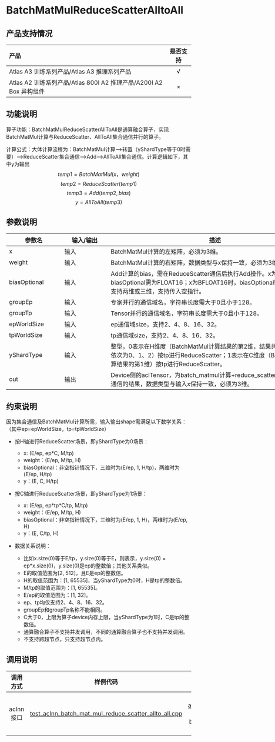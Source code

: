 # BatchMatMulReduceScatterAlltoAll

## 产品支持情况

| 产品                                                         | 是否支持 |
| :----------------------------------------------------------- | :------: |
| <term>Atlas A3 训练系列产品/Atlas A3 推理系列产品</term>     |    √     |
| <term>Atlas A2 训练系列产品/Atlas 800I A2 推理产品/A200I A2 Box 异构组件</term> |    ×     |

## 功能说明

算子功能：BatchMatMulReduceScatterAllToAll是通算融合算子，实现BatchMatMul计算与ReduceScatter、AllToAll集合通信并行的算子。

计算公式：大体计算流程为：BatchMatMul计算-->转置（yShardType等于0时需要）-->ReduceScatter集合通信-->Add-->AllToAll集合通信。计算逻辑如下，其中y为输出
$$
temp1 = BatchMatMul(x，weight)
$$
$$
temp2 = ReduceScatter(temp1)
$$
$$
temp3 = Add(temp2, bias)
$$
$$
y = AllToAll(temp3)
$$


## 参数说明

<table style="undefined;table-layout: fixed; width: 1576px"> <colgroup>
 <col style="width: 170px">
 <col style="width: 170px">
 <col style="width: 800px">
 <col style="width: 800px">
 <col style="width: 200px">
 </colgroup>
 <thead>
  <tr>
   <th>参数名</th>
   <th>输入/输出</th>
   <th>描述</th>
   <th>数据类型</th>
   <th>数据格式</th>
  </tr></thead>
 <tbody>
  <tr>
   <td>x</td>
   <td>输入</td>
   <td>BatchMatMul计算的左矩阵，必须为3维。</td>
   <td>FLOAT16、BFLOAT16</td>
   <td>ND</td>
  </tr>
  <tr>
   <td>weight</td>
   <td>输入</td>
   <td>BatchMatMul计算的右矩阵，数据类型与x保持一致，必须为3维。</td>
   <td>FLOAT16、BFLOAT16</td>
   <td>ND</td>
  </tr>
  <tr>
   <td>biasOptional</td>
   <td>输入</td>
   <td>Add计算的bias，需在ReduceScatter通信后执行Add操作。x为FLOAT16时，biasOptional需为FLOAT16；x为BFLOAT16时，biasOptional需为FLOAT32。支持两维或三维，支持传入空指针。</td>
   <td>FLOAT16、FLOAT32</td>
   <td>ND</td>
  </tr>
  <tr>
   <td>groupEp</td>
   <td>输入</td>
   <td>专家并行的通信域名，字符串长度需大于0且小于128。</td>
   <td>STRING</td>
   <td>ND</td>
  </tr>
  <tr>
   <td>groupTp</td>
   <td>输入</td>
   <td>Tensor并行的通信域名，字符串长度需大于0且小于128。</td>
   <td>STRING</td>
   <td>ND</td>
  </tr>
  <tr>
   <td>epWorldSize</td>
   <td>输入</td>
   <td>ep通信域size，支持2、4、8、16、32。</td>
   <td>INT64</td>
   <td>ND</td>
  </tr>
  <tr>
   <td>tpWorldSize</td>
   <td>输入</td>
   <td>tp通信域size，支持2、4、8、16、32。</td>
   <td>INT64</td>
   <td>ND</td>
  </tr>
  <tr>
   <td>yShardType</td>
   <td>输入</td>
   <td>整型，0表示在H维度（BatchMatMul计算结果的第2维，结果共3维，维度索引依次为0、1、2）按tp进行ReduceScatter；1表示在C维度（BatchMatMul计算结果的第1维）按tp进行ReduceScatter。</td>
   <td>INT64</td>
   <td>ND</td>
  </tr>
  <tr>
   <td>out</td>
   <td>输出</td>
   <td>Device侧的aclTensor，为batch_matmul计算+reduce_scatter计算+all_to_all通信的结果，数据类型与输入x保持一致，必须为3维。</td>
   <td>FLOAT16、BFLOAT16</td>
   <td>ND</td>
  </tr>
 </tbody></table>


## 约束说明

因为集合通信及BatchMatMul计算所需，输入输出shape需满足以下数学关系：（其中ep=epWorldSize，tp=tpWorldSize）
- 按H轴进行ReduceScatter场景，即yShardType为0场景：
  - x: (E/ep, ep*C, M/tp) 
  - weight：(E/ep, M/tp, H)
  - biasOptional：非空指针情况下，三维时为(E/ep, 1, H/tp)，两维时为(E/ep, H/tp)
  - y：(E, C, H/tp)

- 按C轴进行ReduceScatter场景，即yShardType为1场景：
  - x: (E/ep, ep*tp\*C/tp, M/tp)
  - weight：(E/ep, M/tp, H)
  - biasOptional：非空指针情况下，三维时为(E/ep, 1, H)，两维时为(E/ep, H)
  - y：(E, C/tp, H)

- 数据关系说明：
  - 比如x.size(0)等于E/tp，y.size(0)等于E，则表示，y.size(0) = ep*x.size(0)，y.size(0)是ep的整数倍；其他关系类似。
  - E的取值范围为[2, 512]，且E是ep的整数倍。
  - H的取值范围为：[1, 65535]，当yShardType为0时，H是tp的整数倍。
  - M/tp的取值范围为：[1, 65535]。
  - E/ep的取值范围为：[1, 32]。
  - ep、tp均仅支持2、4、8、16、32。
  - groupEp和groupTp名称不能相同。
  - C大于0，上限为算子device内存上限，当yShardType为1时，C是tp的整数倍。
  - 通算融合算子不支持并发调用，不同的通算融合算子也不支持并发调用。
  - 不支持跨超节点，只支持超节点内。

## 调用说明

| 调用方式  | 样例代码                                  | 说明                                                     |
| :--------: | :----------------------------------------: | :-------------------------------------------------------: |
| aclnn接口 | [test_aclnn_batch_mat_mul_reduce_scatter_allto_all.cpp](./examples/test_aclnn_batch_mat_mul_reduce_scatter_allto_all.cpp) | 通过[aclnnBatchMatMulReduceScatterAlltoAll](./docs/aclnnBatchMatMulReduceScatterAlltoAll.md)接口方式调用batch_mat_mul_reduce_scatter_allto_all算子。 |